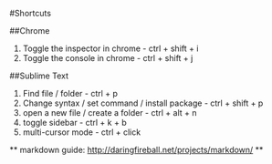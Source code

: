 #Shortcuts

##Chrome
1. Toggle the inspector in chrome - ctrl + shift + i
2. Toggle the console in chrome - ctrl + shift + j

##Sublime Text
1. Find file / folder - ctrl + p
2. Change syntax / set command / install package - ctrl + shift + p
3. open a new file / create a folder - ctrl + alt + n
4. toggle sidebar - ctrl + k + b
5. multi-cursor mode - ctrl + click 

** markdown guide: http://daringfireball.net/projects/markdown/ **